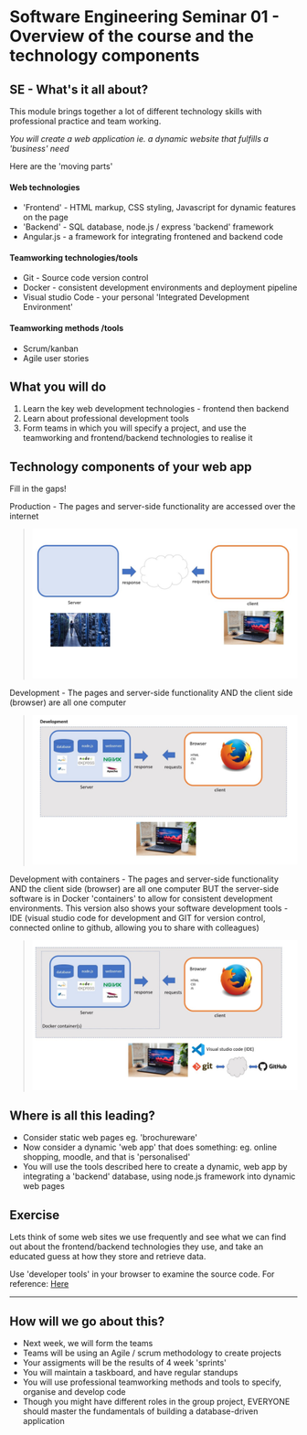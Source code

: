 # Software Engineering Seminar 01 - Overview of the course and the technology components

## SE - What's it all about?

This module brings together a lot of different technology skills with professional practice and team working.


*You will create a web application ie. a dynamic website that fulfills a 'business' need* 

Here are the 'moving parts'

#### Web technologies

* 'Frontend' - HTML markup, CSS styling, Javascript for dynamic features on the page
* 'Backend' - SQL database, node.js / express 'backend' framework
* Angular.js - a framework for integrating frontened and backend code

#### Teamworking technologies/tools

* Git - Source code version control
* Docker - consistent development environments and deployment pipeline
* Visual studio Code - your personal 'Integrated Development Environment'

#### Teamworking methods /tools

* Scrum/kanban
* Agile user stories

## What you will do

1. Learn the key web development technologies - frontend then backend
1. Learn about professional development tools
1. Form teams in which you will specify a project, and use the teamworking and frontend/backend technologies to realise it

## Technology components of your web app

Fill in the gaps! 

Production - The pages and server-side functionality are accessed over the internet

> ![image](./Slide2.jpg "Production")

Development - The pages and server-side functionality AND the client side (browser) are all one computer

> ![image](./Slide5.jpg "Development")

Development with containers - The pages and server-side functionality AND the client side (browser) are all one computer BUT the server-side software is in Docker 'containers' to allow for consistent development environments.  This version also shows your software development tools - IDE (visual studio code for development and GIT for version control, connected online to github, allowing you to share with colleagues)

> ![image](./Slide6.jpg "Development with containers")


## Where is all this leading?

* Consider static web pages eg. 'brochureware'
* Now consider a dynamic 'web app' that does something: eg. online shopping, moodle, and that is 'personalised'
* You will use the tools described here to create a dynamic, web app by integrating a 'backend' database, using node.js framework into dynamic web pages

## Exercise

Lets think of some web sites we use frequently and see what we can find out about the frontend/backend technologies they use, and take an educated guess at how they store and retrieve data.

Use 'developer tools' in your browser to examine the source code. For reference: 
[Here](https://developer.mozilla.org/en-US/docs/Learn/Common_questions/What_are_browser_developer_tools)

<hr>

## How will we go about this?

* Next week, we will form the teams
* Teams will be using an Agile / scrum methodology to create projects
* Your assigments will be the results of 4 week 'sprints'
* You will maintain a taskboard, and have regular standups
* You will use professional teamworking methods and tools to specify, organise and develop code
* Though you might have different roles in the group project, EVERYONE should master the fundamentals of building a database-driven application








